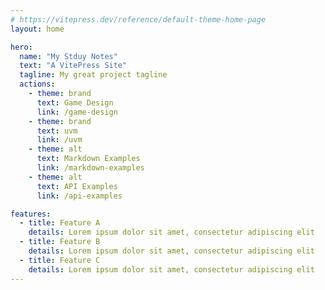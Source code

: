 ```yaml
---
# https://vitepress.dev/reference/default-theme-home-page
layout: home

hero:
  name: "My Stduy Notes"
  text: "A VitePress Site"
  tagline: My great project tagline
  actions:
    - theme: brand
      text: Game Design
      link: /game-design
    - theme: brand
      text: uvm
      link: /uvm
    - theme: alt
      text: Markdown Examples
      link: /markdown-examples
    - theme: alt
      text: API Examples
      link: /api-examples

features:
  - title: Feature A
    details: Lorem ipsum dolor sit amet, consectetur adipiscing elit
  - title: Feature B
    details: Lorem ipsum dolor sit amet, consectetur adipiscing elit
  - title: Feature C
    details: Lorem ipsum dolor sit amet, consectetur adipiscing elit
---
```


